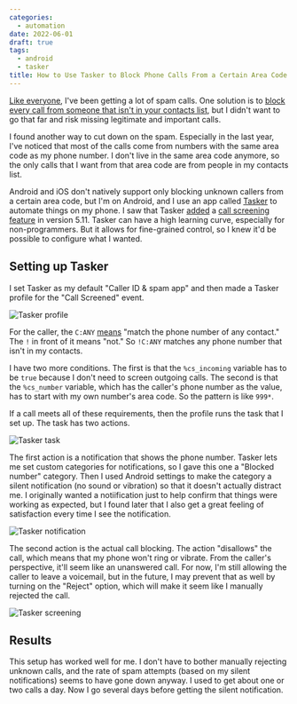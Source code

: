 ```yaml
---
categories:
  - automation
date: 2022-06-01
draft: true
tags:
  - android
  - tasker
title: How to Use Tasker to Block Phone Calls From a Certain Area Code on Android
---
```


[Like
everyone](https://www.usatoday.com/story/tech/2021/02/12/robocalls-scammers-fraud-phone-calls-increase-fcc-ftc-efforts/6706727002/),
I've been getting a lot of spam calls. One solution is to [block every call from
someone that isn't in your contacts
list](https://www.nytimes.com/wirecutter/guides/how-to-stop-spam-calls/), but I
didn't want to go that far and risk missing legitimate and important calls.

I found another way to cut down on the spam. Especially in the last year, I've
noticed that most of the calls come from numbers with the same area code as my
phone number. I don't live in the same area code anymore, so the only calls that
I want from that area code are from people in my contacts list.

Android and iOS don't natively support only blocking unknown callers from a
certain area code, but I'm on Android, and I use an app called
[Tasker](https://tasker.joaoapps.com/) to automate things on my phone. I saw
that Tasker
[added](https://joaoapps.com/tasker-5-11-call-screening-easy-imports-pick-inputs-and-more/)
a [call screening
feature](https://tasker.joaoapps.com/userguide/en/help/eh_call_screened.html) in
version 5.11. Tasker can have a high learning curve, especially for
non-programmers. But it allows for fine-grained control, so I knew it'd be
possible to configure what I wanted.

## Setting up Tasker

I set Tasker as my default "Caller ID & spam app" and then made a Tasker profile
for the "Call Screened" event.

![Tasker profile](https://i.imgur.com/yz9682d.jpg)

For the caller, the `C:ANY`
[means](https://tasker.joaoapps.com/userguide/en/matching.html#caller) "match
the phone number of any contact." The `!` in front of it means "not." So
`!C:ANY` matches any phone number that isn't in my contacts.

I have two more conditions. The first is that the `%cs_incoming` variable has to
be `true` because I don't need to screen outgoing calls. The second is that the
`%cs_number` variable, which has the caller's phone number as the value, has to
start with my own number's area code. So the pattern is like `999*`.

If a call meets all of these requirements, then the profile runs the task that I
set up. The task has two actions.

![Tasker task](https://i.imgur.com/wIZVgrD.jpg)

The first action is a notification that shows the phone number. Tasker lets me
set custom categories for notifications, so I gave this one a "Blocked number"
category. Then I used Android settings to make the category a silent
notification (no sound or vibration) so that it doesn't actually distract me. I
originally wanted a notiification just to help confirm that things were working
as expected, but I found later that I also get a great feeling of satisfaction
every time I see the notification.

![Tasker notification](https://i.imgur.com/xMBRDrF.jpg)

The second action is the actual call blocking. The action "disallows" the call,
which means that my phone won't ring or vibrate. From the caller's perspective,
it'll seem like an unanswered call. For now, I'm still allowing the caller to
leave a voicemail, but in the future, I may prevent that as well by turning on
the "Reject" option, which will make it seem like I manually rejected the call.

![Tasker screening](https://i.imgur.com/TpSKONz.jpg)

## Results

This setup has worked well for me. I don't have to bother manually rejecting
unknown calls, and the rate of spam attempts (based on my silent notifications)
seems to have gone down anyway. I used to get about one or two calls a day. Now
I go several days before getting the silent notification.
